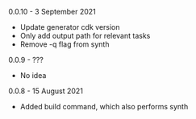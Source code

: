 0.0.10 - 3 September 2021
- Update generator cdk version
- Only add output path for relevant tasks
- Remove -q flag from synth
 
0.0.9 - ???
- No idea

0.0.8 - 15 August 2021
- Added build command, which also performs synth
